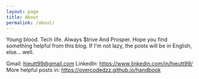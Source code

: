 ```yaml
---
layout: page
title: About
permalink: /about/
---
```


Young blood.
Tech life.
Always $trive And Prosper.
Hope you find something helpful from this blog. If I'm not lazy, the posts will be in English, else... well. 

Gmail: hieutt99@gmail.com
LinkedIn: https://www.linkedin.com/in/hieutt99/
More helpful posts in: https://overcodedzz.github.io/handbook

